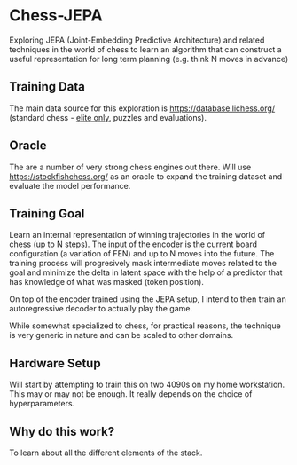# Chess-JEPA 
Exploring JEPA (Joint-Embedding Predictive Architecture) and related techniques in the world of chess to learn an algorithm that can construct a useful representation for long term planning (e.g. think N moves in advance)

## Training Data

The main data source for this exploration is https://database.lichess.org/ (standard chess - [elite only](https://database.nikonoel.fr/), puzzles and evaluations).

## Oracle

The are a number of very strong chess engines out there. Will use https://stockfishchess.org/ as an oracle to expand the training dataset and evaluate the model performance.

## Training Goal

Learn an internal representation of winning trajectories in the world of chess (up to N steps). The input of the encoder is the current board configuration (a variation of FEN) and up to N moves into the future. The training process will progresively mask intermediate moves related to the goal and minimize the delta in latent space with the help of a predictor that has knowledge of what was masked (token position).

On top of the encoder trained using the JEPA setup, I intend to then train an autoregressive decoder to actually play the game.

While somewhat specialized to chess, for practical reasons, the technique is very generic in nature and can be scaled to other domains.

## Hardware Setup

Will start by attempting to train this on two 4090s on my home workstation. This may or may not be enough. It really depends on the choice of hyperparameters.

## Why do this work?

To learn about all the different elements of the stack.
